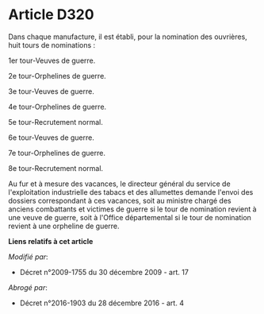 # Article D320

Dans chaque manufacture, il est établi, pour la nomination des ouvrières, huit tours de nominations : 

1er tour-Veuves de guerre. 

2e tour-Orphelines de guerre. 

3e tour-Veuves de guerre. 

4e tour-Orphelines de guerre. 

5e tour-Recrutement normal. 

6e tour-Veuves de guerre. 

7e tour-Orphelines de guerre. 

8e tour-Recrutement normal. 

Au fur et à mesure des vacances, le directeur général du service de l'exploitation industrielle des tabacs et des allumettes
demande l'envoi des dossiers correspondant à ces vacances, soit au       ministre chargé des anciens combattants et victimes
de guerre si le tour de nomination revient à une veuve de guerre, soit à l'Office départemental si le tour de nomination
revient à une orpheline de guerre.

**Liens relatifs à cet article**

_Modifié par_:

  - Décret n°2009-1755 du 30 décembre 2009 - art. 17

_Abrogé par_:

  - Décret n°2016-1903 du 28 décembre 2016 - art. 4
